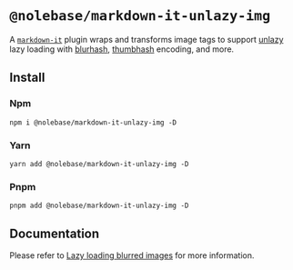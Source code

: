 # `@nolebase/markdown-it-unlazy-img`

A [`markdown-it`](https://github.com/markdown-it/markdown-it) plugin wraps and transforms image tags to support [unlazy](https://github.com/johannschopplich/unlazy) lazy loading with [blurhash](https://github.com/woltapp/blurhash), [thumbhash](https://github.com/evanw/thumbhash) encoding, and more.

## Install

### Npm

```shell
npm i @nolebase/markdown-it-unlazy-img -D
```

### Yarn

```shell
yarn add @nolebase/markdown-it-unlazy-img -D
```

### Pnpm

```shell
pnpm add @nolebase/markdown-it-unlazy-img -D
```

## Documentation

Please refer to [Lazy loading blurred images](https://nolebase-integrations.ayaka.io/pages/en/integrations/markdown-it-unlazy-img/) for more information.
